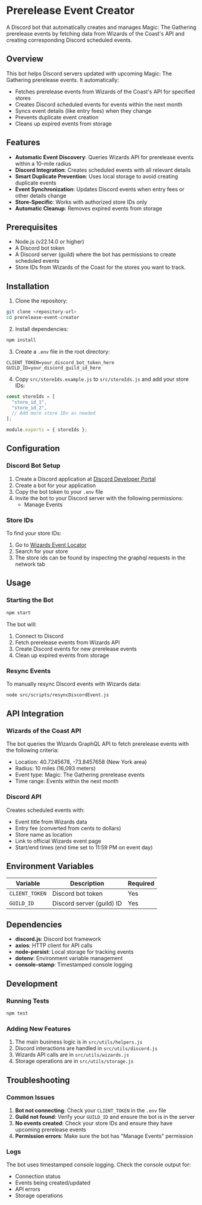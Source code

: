 # Prerelease Event Creator

A Discord bot that automatically creates and manages Magic: The Gathering prerelease events by fetching data from Wizards of the Coast's API and creating corresponding Discord scheduled events.

## Overview

This bot helps Discord servers updated with upcoming Magic: The Gathering prerelease events. It automatically:

- Fetches prerelease events from Wizards of the Coast's API for specified stores
- Creates Discord scheduled events for events within the next month
- Syncs event details (like entry fees) when they change
- Prevents duplicate event creation
- Cleans up expired events from storage

## Features

- **Automatic Event Discovery**: Queries Wizards API for prerelease events within a 10-mile radius
- **Discord Integration**: Creates scheduled events with all relevant details
- **Smart Duplicate Prevention**: Uses local storage to avoid creating duplicate events
- **Event Synchronization**: Updates Discord events when entry fees or other details change
- **Store-Specific**: Works with authorized store IDs only
- **Automatic Cleanup**: Removes expired events from storage

## Prerequisites

- Node.js (v22.14.0 or higher)
- A Discord bot token
- A Discord server (guild) where the bot has permissions to create scheduled events
- Store IDs from Wizards of the Coast for the stores you want to track.

## Installation

1. Clone the repository:
```bash
git clone <repository-url>
cd prerelease-event-creator
```

2. Install dependencies:
```bash
npm install
```

3. Create a `.env` file in the root directory:
```env
CLIENT_TOKEN=your_discord_bot_token_here
GUILD_ID=your_discord_guild_id_here
```

4. Copy `src/storeIds.example.js` to `src/storeIds.js` and add your store IDs:
```javascript
const storeIds = [
  "store_id_1",
  "store_id_2",
  // Add more store IDs as needed
];

module.exports = { storeIds };
```

## Configuration

### Discord Bot Setup

1. Create a Discord application at [Discord Developer Portal](https://discord.com/developers/applications)
2. Create a bot for your application
3. Copy the bot token to your `.env` file
4. Invite the bot to your Discord server with the following permissions:
   - Manage Events

### Store IDs

To find your store IDs:
1. Go to [Wizards Event Locator](https://locator.wizards.com/)
2. Search for your store
3. The store ids can be found by inspecting the graphql requests in the network tab

## Usage

### Starting the Bot

```bash
npm start
```

The bot will:
1. Connect to Discord
2. Fetch prerelease events from Wizards API
3. Create Discord events for new prerelease events
5. Clean up expired events from storage

### Resync Events

To manually resync Discord events with Wizards data:

```bash
node src/scripts/resyncDiscordEvent.js
```

## API Integration

### Wizards of the Coast API

The bot queries the Wizards GraphQL API to fetch prerelease events with the following criteria:
- Location: 40.7245678, -73.8457658 (New York area)
- Radius: 10 miles (16,093 meters)
- Event type: Magic: The Gathering prerelease events
- Time range: Events within the next month

### Discord API

Creates scheduled events with:
- Event title from Wizards data
- Entry fee (converted from cents to dollars)
- Store name as location
- Link to official Wizards event page
- Start/end times (end time set to 11:59 PM on event day)

## Environment Variables

| Variable | Description | Required |
|----------|-------------|----------|
| `CLIENT_TOKEN` | Discord bot token | Yes |
| `GUILD_ID` | Discord server (guild) ID | Yes |

## Dependencies

- **discord.js**: Discord bot framework
- **axios**: HTTP client for API calls
- **node-persist**: Local storage for tracking events
- **dotenv**: Environment variable management
- **console-stamp**: Timestamped console logging

## Development

### Running Tests

```bash
npm test
```

### Adding New Features

1. The main business logic is in `src/utils/helpers.js`
2. Discord interactions are handled in `src/utils/discord.js`
3. Wizards API calls are in `src/utils/wizards.js`
4. Storage operations are in `src/utils/storage.js`

## Troubleshooting

### Common Issues

1. **Bot not connecting**: Check your `CLIENT_TOKEN` in the `.env` file
2. **Guild not found**: Verify your `GUILD_ID` and ensure the bot is in the server
3. **No events created**: Check your store IDs and ensure they have upcoming prerelease events
4. **Permission errors**: Make sure the bot has "Manage Events" permission

### Logs

The bot uses timestamped console logging. Check the console output for:
- Connection status
- Events being created/updated
- API errors
- Storage operations
